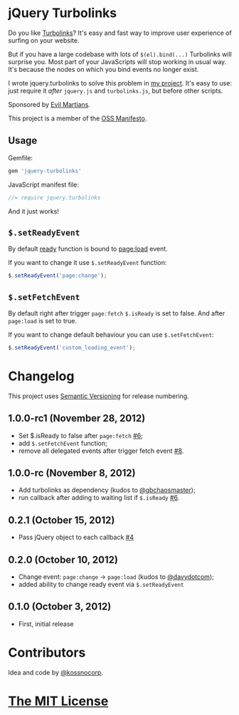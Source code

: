 # jQuery Turbolinks

Do you like [Turbolinks](https://github.com/rails/turbolinks)? It's easy and fast way to improve user experience of surfing on your website.

But if you have a large codebase with lots of `$(el).bind(...)` Turbolinks will surprise you. Most part of your JavaScripts will stop working in usual way. It's because the nodes on which you bind events no longer exist.

I wrote jquery.turbolinks to solve this problem in [my project](http://amplifr.com). It's easy to use: just require it *after* `jquery.js` and `turbolinks.js`, but before other scripts.

Sponsored by [Evil Martians](http://evilmartians.com/).

This project is a member of the [OSS Manifesto](http://ossmanifesto.org/).

## Usage

Gemfile:
``` js
gem 'jquery-turbolinks'
```

JavaScript manifest file:
``` js
//= require jquery.turbolinks
```

And it just works!

## `$.setReadyEvent`

By default [ready](https://github.com/kossnocorp/jquery.turbolinks/blob/master/src/jquery.turbolinks.coffee#L17:L18) function is bound to [page:load](https://github.com/rails/turbolinks/#events) event.

If you want to change it use `$.setReadyEvent` function:

``` js
$.setReadyEvent('page:change');
```

## `$.setFetchEvent`

By default right after trigger `page:fetch` `$.isReady` is set to false. And after `page:load` is set to true.

If you want to change default behaviour you can use `$.setFetchEvent`:

``` js
$.setReadyEvent('custom_loading_event');
```

# Changelog

This project uses [Semantic Versioning](http://semver.org/) for release numbering.

## 1.0.0-rc1 (November 28, 2012)

* Set $.isReady to false after `page:fetch` [#6](https://github.com/kossnocorp/jquery.turbolinks/issues/6);
* add `$.setFetchEvent` function;
* remove all delegated events after trigger fetch event [#8](https://github.com/kossnocorp/jquery.turbolinks/issues/8).

## 1.0.0-rc (November 8, 2012)

* Add turbolinks as dependency (kudos to [@gbchaosmaster](https://github.com/gbchaosmaster));
* run callback after adding to waiting list if `$.isReady` [#6](https://github.com/kossnocorp/jquery.turbolinks/issues/6).

## 0.2.1 (October 15, 2012)

* Pass jQuery object to each callback [#4](https://github.com/kossnocorp/jquery.turbolinks/issues/4)

## 0.2.0 (October 10, 2012)

* Change event: `page:change` -> `page:load` (kudos to [@davydotcom](https://github.com/davydotcom));
* added ability to change ready event via `$.setReadyEvent`

## 0.1.0 (October 3, 2012)

* First, initial release

# Contributors

Idea and code by [@kossnocorp](http://koss.nocorp.me/).

# [The MIT License](https://github.com/kossnocorp/jquery.turbolinks/blob/master/LICENSE.md)

